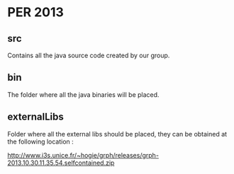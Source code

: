 PER 2013
========

src
---

Contains all the java source code created by our group.

bin
---
The folder where all the java binaries will be placed.

externalLibs
------------
Folder where all the external libs should be placed, they can be obtained at
the following location :

http://www.i3s.unice.fr/~hogie/grph/releases/grph-2013.10.30.11.35.54.selfcontained.zip